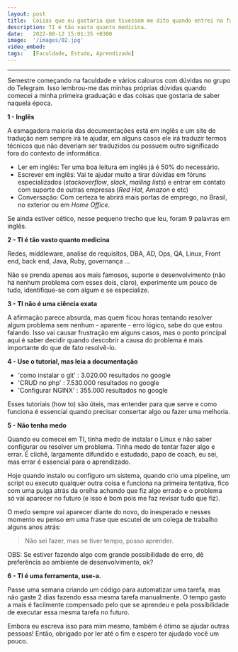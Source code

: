 ```yaml
---
layout: post
title:  Coisas que eu gostaria que tivessem me dito quando entrei na faculdade de TI
description: TI é tão vasto quanto medicina.
date:   2022-08-12 15:01:35 +0300
image:  '/images/02.jpg'
video_embed: 
tags:   [Faculdade, Estudo, Aprendizado]
---
```



<!-- ---
title: 'Coisas que eu gostaria que tivessem me dito quando entrei na faculdade de TI.'
publishedAt: '2022-08-12'
summary: 'TI é tão vasto quanto medicina.'
tags: ['Faculdade', 'Estudo', 'Aprendizado']
by: { name: 'Yuri Cunha', avatar: '/static/images/profile.jpeg' }
image: '/static/images/blog/coisas-que-eu-gostaria-que-tivessem-me-dito-quando-entrei-na-faculdade-de-ti/banner.png'
published: true -->
---
<!-- 
<Image
  alt={'TI é tão vasto quanto medicina.'}
  src={'/static/images/blog/coisas-que-eu-gostaria-que-tivessem-me-dito-quando-entrei-na-faculdade-de-ti/banner.png'}
  width={1905 / 2}
  height={957 / 2}
  layout='responsive'
  blurDataURL={
    'data:image/png;base64,iVBORw0KGgoAAAANSUhEUgAAAAQAAAACCAIAAADwyuo0AAAACXBIWXMAAA7EAAAOxAGVKw4bAAAAIklEQVQImWNgYBDnFZCxsfc0tvJkCI/O+vP/f0tdhZK8CgBLPAfARKUieAAAAABJRU5ErkJggg=='
  }
  placeholder='blur'
/> -->

Semestre começando na faculdade e vários calouros com dúvidas no grupo do Telegram. Isso lembrou-me das minhas próprias dúvidas quando comecei a minha primeira graduação e das coisas que gostaria de saber naquela época.

**1 - Inglês**

A esmagadora maioria das documentações está em inglês e um site de tradução nem sempre irá te ajudar, em alguns casos ele irá traduzir termos técnicos que não deveriam ser traduzidos ou possuem outro significado fora do contexto de informática.

- Ler em inglês: Ter uma boa leitura em inglês já é 50% do necessário.
- Escrever em inglês: Vai te ajudar muito a tirar dúvidas em fóruns especializados (_stackoverflow_, _slack_, _mailing lists_) e entrar em contato com suporte de outras empresas (_Red Hat_, _Amazon_ e etc)
- Conversação: Com certeza te abrirá mais portas de emprego, no Brasil, no exterior ou em _Home Office_.

Se ainda estiver cético, nesse pequeno trecho que leu, foram 9 palavras em inglês.

**2 - TI é tão vasto quanto medicina**

Redes, middleware, analise de requisitos, DBA, AD, Ops, QA, Linux, Front end, back end, Java, Ruby, governança ...

Não se prenda apenas aos mais famosos, suporte e desenvolvimento (não há nenhum problema com esses dois, claro), experimente um pouco de tudo, identifique-se com algum e se especialize.

**3 - TI não é uma ciência exata**

A afirmação parece absurda, mas quem ficou horas tentando resolver algum problema sem nenhum - aparente - erro lógico, sabe do que estou falando. Isso vai causar frustração em alguns casos, mas o ponto principal aqui é saber decidir quando descobrir a causa do problema é mais importante do que de fato resolvê-lo.

**4 - Use o tutorial, mas leia a documentação**

- 'como instalar o git' : 3.020.00 resultados no google
- 'CRUD no php' : 7.530.000 resultados no google
- 'Configurar NGINX' : 355.000 resultados no google

Esses tutoriais (how to) são úteis, mas entender para que serve e como funciona é essencial quando precisar consertar algo ou fazer uma melhoria.

**5 - Não tenha medo**

Quando eu comecei em TI, tinha medo de instalar o Linux e não saber configurar ou resolver um problema. Tinha medo de tentar fazer algo e errar. É clichê, largamente difundido e estudado, papo de coach, eu sei, mas errar é essencial para o aprendizado.

Hoje quando instalo ou configuro um sistema, quando crio uma pipeline, um script ou executo qualquer outra coisa e funciona na primeira tentativa, fico com uma pulga atrás da orelha achando que fiz algo errado e o problema só vai aparecer no futuro (e isso é bom pois me faz revisar tudo que fiz).

O medo sempre vai aparecer diante do novo, do inesperado e nesses momento eu penso em uma frase que escutei de um colega de trabalho alguns anos atrás:

> Não sei fazer, mas se tiver tempo, posso aprender.

OBS: Se estiver fazendo algo com grande possibilidade de erro, dê preferência ao ambiente de desenvolvimento, ok?

**6 - TI é uma ferramenta, use-a.**

Passe uma semana criando um código para automatizar uma tarefa, mas não gaste 2 dias fazendo essa mesma tarefa manualmente. O tempo gasto a mais é facilmente compensado pelo que se aprendeu e pela possibilidade de executar essa mesma tarefa no futuro.


<Aside type={'positive'} title={'Muito obrigado por ler!'}>
  Embora eu escreva isso para mim mesmo, também é ótimo se ajudar outras pessoas! Então, obrigado por ler até o fim e espero ter ajudado você um pouco.
</Aside>